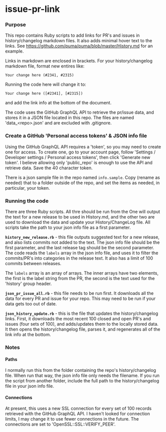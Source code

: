 # issue-pr-link

### Purpose

This repo contains Ruby scripts to add links for PR's and issues in history/changelog markdown files.  It also adds minimal hover text to the links.  See https://github.com/puma/puma/blob/master/History.md for an example.

Links in markdown are enclosed in brackets.  For your history/changelog markdown file, format new entires like:
```
Your change here (#2341, #2315)
```

Running the code here will change it to:
```
Your change here ([#2341], [#2315])
```
and add the link info at the bottom of the document.

The code uses the GitHub GraphQL API to retrieve the pr/issue data, and stores it in a JSON file located in this repo.  The files are named 'data_\<repo\>.json' and are excluded with .gitignore.

### Create a GitHub 'Personal access tokens' & JSON info file

Using the GitHub GraphQL API requires a 'token', so you may need to create one for access.  To create one, go to your account page, follow 'Settings / Developer settings / Personal access tokens', then click 'Generate new token'.  I believe allowing only 'public_repo' is enough to use the API and retrieve data.  Save the 40 character token.

There is a json sample file in the repo named `info.sample`.  Copy (rename as needed) that to a folder outside of the repo, and set the items as needed, in particular, your token.

### Running the code

There are three Ruby scripts.  All thre should be run from the One will output the text for a new release to be used in History.md, and the other two are used to download the data and update your History/ChangeLog file.  All scripts take the path to your json info file as a first parameter.

**`history_new_release.rb`** - this file outputs suggested text for a new release, and also lists commits not added to the text.  The json info file should be the first parameter, and the last release tag should be the second parameter.  The code reads the `labels` array in the json info file, and uses it to filter the commits/PR's into categories in the release text.  It also has a limit of 100 commits between releases.

The `labels` array is an array of arrays.  The inner arrays have two elements, the first is the label string from the PR, the second is the text used for the 'history' group header.

**`json_pr_issue_all.rb`** - this file needs to be run first. It downloads all the data for every PR and issue for your repo.  This may need to be run if your data gets too out of date.

**`json_history_update.rb`** - this is the file that updates the history/changelog links.  First, it downloads the most recent 100 closed and open PR's and issues (four sets of 100), and adds/updates them to the locally stored data. It then opens the history/changelog file, parses it, and regenerates all of the link info at the bottom.

### Notes

#### Paths

I normally run this from the folder containing the repo's history/changelog file.  When run that way, the json info file only needs the filename.  If you run the script from another folder, include the full path to the history/changelog file in your json info file.

#### Connections

At present, this uses a new SSL connection for every set of 100 records retrieved with the GitHub GraphQL API.  I haven't looked for connection limits, I may change it to use fewer connections in the future.  The connections are set to 'OpenSSL::SSL::VERIFY_PEER'.
